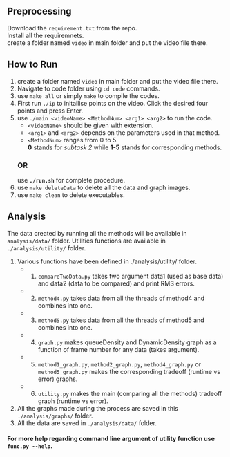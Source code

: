 ## Preprocessing
Download the `requirement.txt` from the repo.<br/>
Install all the requiremnets.<br/>
create a folder named `video` in main folder and put the video file there.

## How to Run
1. create a folder named `video` in main folder and put the video file there.
2. Navigate to code folder using `cd code` commands.
3. use `make all` or simply `make` to compile the codes.
4. First run `./ip` to initailise points on the video. Click the desired four points and press Enter.
5. use `./main <videoName> <MethodNum> <arg1> <arg2>` to run the code.
    - `<videoName>` should be given with extension.
    - `<arg1>` and `<arg2>` depends on the parameters used in that method.
    - `<MethodNum>` ranges from 0 to 5.<br/> **0** stands for *subtask 2* while **1-5** stands for corresponding methods.
    ### OR
    use **`./run.sh`** for complete procedure.
6. use `make deleteData` to delete all the data and graph images.
7. use `make clean` to delete executables.

## Analysis
The data created by running all the methods will be available in `analysis/data/` folder.
Utilities functions are available in `./analysis/utility/` folder.
1. Various functions have been defined in ./analysis/utility/ folder.
    - 1. `compareTwoData.py` takes two argument data1 (used as base data) and data2 (data to be compared) and print RMS errors.
    - 2. `method4.py` takes data from all the threads of method4 and combines into one.
    - 3. `method5.py` takes data from all the threads of method5 and combines into one.
    - 4. `graph.py` makes queueDensity and DynamicDensity graph as a function of frame number for any data (takes argument).
    - 5. `method1_graph.py`, `method2_graph.py`, `method4_graph.py` or `method5_graph.py`  makes the corresponding tradeoff (runtime vs error) graphs.
    - 6. `utility.py` makes the main (comparing all the methods) tradeoff graph (runtime vs error).
2. All the graphs made during the process are saved in this `./analysis/graphs/` folder.
3. All the data are saved in `./analysis/data/` folder.

#### For more help regarding command line argument of utility function use `func.py --help`.


